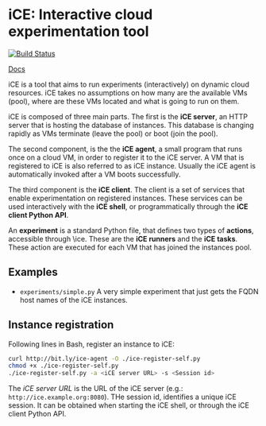 # iCE: Interactive cloud experimentation tool

[![Build Status](https://travis-ci.org/glestaris/ice.svg?branch=master)](https://travis-ci.org/glestaris/ice)

[Docs](https://github.com/glestaris/iCE/wiki)

iCE is a tool that aims to run experiments (interactively) on dynamic cloud
resources. iCE takes no assumptions on how many are the available VMs (pool),
where are these VMs located and what is going to run on them.

iCE is composed of three main parts. The first is the **iCE server**,
an HTTP server that is hosting the database of instances. This database is
changing rapidly as VMs terminate (leave the pool) or boot (join the pool).

The second component, is the the **iCE agent**, a small program that
runs once on a cloud VM, in order to register it to the iCE server. A VM
that is registered to iCE is also referred to as iCE instance. Usually the
iCE agent is automatically invoked after a VM boots successfully.

The third component is the **iCE client**. The client is a set of
services that enable experimentation on registered instances. These services
can be used interactively with the **iCE shell**, or programmatically
through the **iCE client Python API**.

An **experiment** is a standard Python file, that defines two types of
**actions**, accessible through \ice. These are the **iCE runners**
and  the **iCE tasks**. These action are executed for each VM that has
joined the instances pool.

## Examples

* `experiments/simple.py` A very simple experiment that just gets the FQDN host
    names of the iCE instances.

## Instance registration

Following lines in Bash, register an instance to iCE:

```bash
curl http://bit.ly/ice-agent -O ./ice-register-self.py
chmod +x ./ice-register-self.py
./ice-register-self.py -a <iCE server URL> -s <Session id>
```

The *iCE server URL* is the URL of the iCE server (e.g.:
`http://ice.example.org:8080`). THe session id, identifies a unique iCE
session. It can be obtained when starting the iCE shell, or through the
iCE client Python API.
